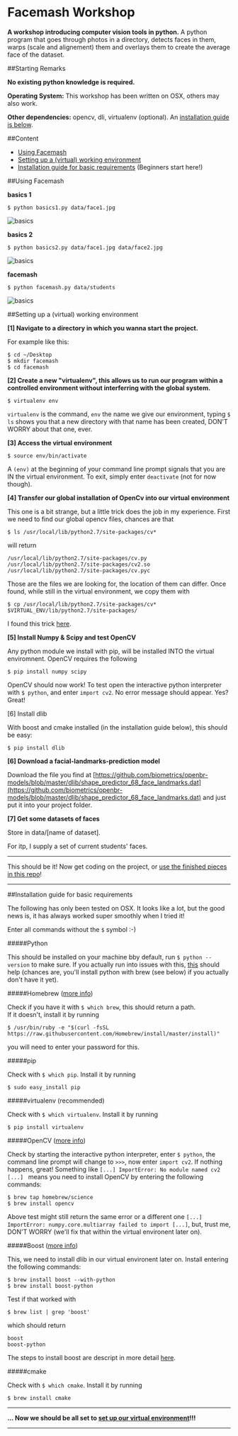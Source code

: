 # Facemash Workshop

**A workshop introducing computer vision tools in python.** A python program that goes through photos in a directory, detects faces in them, warps (scale and alignement) them and overlays them to create the average face of the dataset.

##Starting Remarks

**No existing python knowledge is required.**

**Operating System:** This workshop has been written on OSX, others may also work.

**Other dependencies:** opencv, dli, virtualenv (optional). An [installation guide is below](https://github.com/leoneckert/facemash-workshop#installation-guide-for-basic-requirements).  

##Content

* [Using Facemash](https://github.com/leoneckert/facemash-workshop#using-facemash)
* [Setting up a (virtual) working environment](https://github.com/leoneckert/facemash-workshop#setting-up-a-virtual-working-environment)
* [Installation guide for basic requirements](https://github.com/leoneckert/facemash-workshop#installation-guide-for-basic-requirements) (Beginners start here!)

##Using Facemash

**basics 1**

	$ python basics1.py data/face1.jpg

![basics](https://github.com/leoneckert/facemash-workshop/blob/master/screenshots/basics1.png)

**basics 2**

	$ python basics2.py data/face1.jpg data/face2.jpg

![basics](https://github.com/leoneckert/facemash-workshop/blob/master/screenshots/basics2.png)

**facemash**

	$ python facemash.py data/students

![basics](https://github.com/leoneckert/facemash-workshop/blob/master/screenshots/facemash.png)

##Setting up a (virtual) working environment

**[1] Navigate to a directory in which you wanna start the project.**

For example like this:

	$ cd ~/Desktop
	$ mkdir facemash
	$ cd facemash
	
**[2] Create a new "virtualenv", this allows us to run our program within a controlled environment without interferring with the global system.**

	$ virtualenv env
	
`virtualenv` is the command, `env` the name we give our environment, typing `$ ls` shows you that a new directory with that name has been created, DON'T WORRY about that one, ever. 

**[3] Access the virtual environment**

	$ source env/bin/activate
	
A `(env)` at the beginning of your command line prompt signals that you are IN the virtual environment. To exit, simply enter `deactivate` (not for now though).

 
**[4] Transfer our global installation of OpenCv into our virtual environment**

This one is a bit strange, but a little trick does the job in my experience. First we need to find our global opencv files, chances are that

	$ ls /usr/local/lib/python2.7/site-packages/cv*
	
will return 

	/usr/local/lib/python2.7/site-packages/cv.py  
	/usr/local/lib/python2.7/site-packages/cv2.so
	/usr/local/lib/python2.7/site-packages/cv.pyc

Those are the files we are looking for, the location of them can differ. Once found, while still in the virtual environment, we copy them with

	$ cp /usr/local/lib/python2.7/site-packages/cv* $VIRTUAL_ENV/lib/python2.7/site-packages/

	
I found this trick [here](https://medium.com/@manuganji/installation-of-opencv-numpy-scipy-inside-a-virtualenv-bf4d82220313#.i235dr6wb).

**[5] Install Numpy & Scipy and test OpenCV**

Any python module we install with pip, will be installed INTO the virtual enviromnent. OpenCV requires the following

	$ pip install numpy scipy
	
OpenCV should now work! To test open the interactive python interpreter with `$ python`, and enter `import cv2`. No error message should appear. Yes? Great!

[6] Install dlib

With boost and cmake installed (in the installation guide below), this should be easy:

	$ pip install dlib
	
**[6] Download a facial-landmarks-prediction model**

Download the file you find at [https://github.com/biometrics/openbr-models/blob/master/dlib/shape_predictor_68_face_landmarks.dat](https://github.com/biometrics/openbr-models/blob/master/dlib/shape_predictor_68_face_landmarks.dat) and just put it into your project folder.

**[7] Get some datasets of faces**

Store in data/[name of dataset].

For itp, I supply a set of current students' faces.
	
---

This should be it! Now get coding on the project, or [use the finished pieces in this repo](https://github.com/leoneckert/facemash-workshop#using-facemash)!

---

















##Installation guide for basic requirements

The following has only been tested on OSX. It looks like a lot, but the good news is, it has always worked super smoothly when I tried it!

Enter all commands without the `$` symbol :-)

#####Python

This should be installed on your machine bby default, run `$ python --version` to make sure. If you actually run into issues with this, [this](http://docs.python-guide.org/en/latest/starting/install/osx/) should help (chances are, you'll install python with brew (see below) if you actually don't have it yet).

#####Homebrew ([more info](http://brew.sh))

Check if you have it with `$ which brew`, this should return a path.   
If it doesn't, install it by running 

	$ /usr/bin/ruby -e "$(curl -fsSL https://raw.githubusercontent.com/Homebrew/install/master/install)"
you will need to enter your password for this.

#####pip

Check with `$ which pip`. 
Install it by running 

	$ sudo easy_install pip

#####virtualenv (recommended)

Check with `$ which virtualenv`. Install it by running 
		
	$ pip install virtualenv

#####OpenCV ([more info](http://opencv.org))

Check by starting the interactive python interpreter, enter `$ python`, the command line prompt will change to `>>>`, now enter `import cv2`. If nothing happens, great! Something like `[...] ImportError: No module named cv2 [...] ` means you need to install OpenCV by entering the following commands:

	$ brew tap homebrew/science
	$ brew install opencv

Above test might still return the same error or a different one `[...] ImportError: numpy.core.multiarray failed to import [...]`, but, trust me, DON'T WORRY (we'll fix that within the virtual environent later on).

#####Boost ([more info](http://www.boost.org))

This, we need to install dlib in our virtual environent later on. Install entering the following commands:

	$ brew install boost --with-python
	$ brew install boost-python

Test if that worked with

	$ brew list | grep 'boost'
	
which should return

	boost
	boost-python

	

The steps to install boost are descript in more detail [here](http://www.pyimagesearch.com/2015/04/27/installing-boost-and-boost-python-on-osx-with-homebrew/).

#####cmake

Check with `$ which cmake`. Install it by running 
		
	$ brew install cmake

---

**... Now we should be all set to [set up our virtual environment](https://github.com/leoneckert/facemash-workshop#setting-up-a-virtual-working-environment)!!!**

---


	
